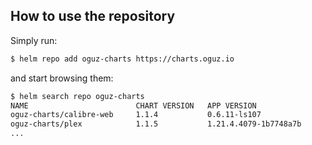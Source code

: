 ## How to use the repository

Simply run:
```bash
$ helm repo add oguz-charts https://charts.oguz.io
```
and start browsing them:
```bash
$ helm search repo oguz-charts
NAME                       	CHART VERSION	APP VERSION                      	DESCRIPTION
oguz-charts/calibre-web    	1.1.4        	0.6.11-ls107                     	Calibre-Web is a web app providing a clean inte...
oguz-charts/plex           	1.1.5        	1.21.4.4079-1b7748a7b            	Streaming app for movies, TV, music, web shows ...
...
```
